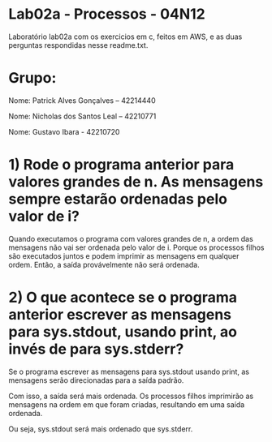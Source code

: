 # Lab02a - Processos - 04N12
  Laboratório lab02a com os exercicios em c, feitos em AWS, e as duas perguntas respondidas nesse readme.txt.

# Grupo:
  Nome: Patrick Alves Gonçalves – 42214440

  Nome: Nicholas dos Santos Leal – 42210771

  Nome: Gustavo Ibara - 42210720

# 1) Rode o programa anterior para valores grandes de n. As mensagens sempre estarão ordenadas pelo valor de i?
  Quando executamos o programa com valores grandes de n, a ordem das mensagens não vai ser ordenada pelo valor de i. Porque os processos filhos são executados juntos e podem imprimir as mensagens em qualquer ordem. Então, a saída provávelmente não será ordenada.

# 2) O que acontece se o programa anterior escrever as mensagens para sys.stdout, usando print, ao invés de para sys.stderr?
  Se o programa escrever as mensagens para sys.stdout usando print, as mensagens serão direcionadas para a saída padrão.

  Com isso, a saída será mais ordenada. Os processos filhos imprimirão as mensagens na ordem em que foram criadas, resultando em uma saída ordenada.

  Ou seja, sys.stdout será mais ordenado que sys.stderr.

